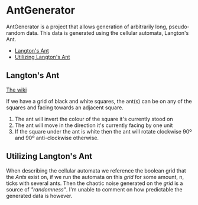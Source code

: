 
# AntGenerator

AntGenerator is a project that allows generation of arbitrarily long, pseudo-random data. This data is generated using the cellular automata, Langton's Ant.

 - [Langton's Ant](#Langtons-Ant)
 - [Utilizing Langton's Ant](#Utilizing-Langtons-Ant)

## Langton's Ant

[The wiki](https://en.wikipedia.org/wiki/Langton%27s_ant)

If we have a grid of black and white squares, the ant(s) can be on any of the squares and facing towards an adjacent square.

1. The ant will invert the colour of the square it's currently stood on
2. The ant will move in the direction it's currently facing by one unit
3. If the square under the ant is white then the ant will rotate clockwise 90º and 90º anti-clockwise otherwise.

## Utilizing Langton's Ant

When describing the cellular automata we reference the boolean grid that the _Ants_ exist on, if we run the automata on this _grid_ for some amount, n, ticks with several ants. Then the chaotic noise generated on the _grid_ is a source of _"randomness"_. I'm unable to comment on how predictable the generated data is however.
